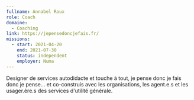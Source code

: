 ```yaml
---
fullname: Annabel Roux
role: Coach
domaine:
  - Coaching
link: https://jepensedoncjefais.fr/
missions:
  - start: 2021-04-20
    end: 2021-07-30
    status: independent
    employer: Numa
---
```


Designer de services autodidacte et touche à tout, je pense donc je fais donc je pense... et co-construis avec les organisations, les agent.e.s et les usager.ère.s des services d'utilité générale.
